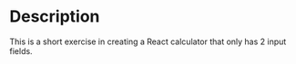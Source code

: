# Description

This is a short exercise in creating a React calculator that only has 2 input fields.

